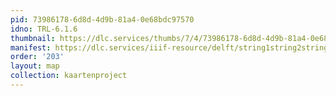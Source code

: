 ```yaml
---
pid: 73986178-6d8d-4d9b-81a4-0e68bdc97570
idno: TRL-6.1.6
thumbnail: https://dlc.services/thumbs/7/4/73986178-6d8d-4d9b-81a4-0e68bdc97570/full/400,339/0/default.jpg
manifest: https://dlc.services/iiif-resource/delft/string1string2string3/kaartenproject-2007/TRL-6.1.6
order: '203'
layout: map
collection: kaartenproject
---
```

